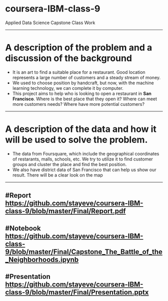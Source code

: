 # coursera-IBM-class-9
Applied Data Science Capstone Class Work

---
# A description of the problem and a discussion of the background
*   It is an art to find a suitable place for a restaurant. Good location represents a large number of customers and a steady stream of money.  
*   We used to choose position by handcraft, but now, with the machine learning technology, we can complete it by computer.
*   This project aims to help who is looking to open a restaurant in **San Francisco**. Where is the best place that they open it? Where can meet more customers needs? Where have more potential customers?

---
# A description of the data and how it will be used to solve the problem.
*   The data from Foursquare, which include the geographical coordinates of restarants, malls, schools, etc. We try to utilize it to find customer groups and cluster the place and find the best position.
*   We also have district data of San Francisco that can help us show our result. There will be a clear look on the map
---
#Report  
https://github.com/stayeve/coursera-IBM-class-9/blob/master/Final/Report.pdf  
---
#Notebook  
https://github.com/stayeve/coursera-IBM-class-9/blob/master/Final/Capstone_The_Battle_of_the_Neighborhoods.ipynb  
---
#Presentation  
https://github.com/stayeve/coursera-IBM-class-9/blob/master/Final/Presentation.pptx  
---
